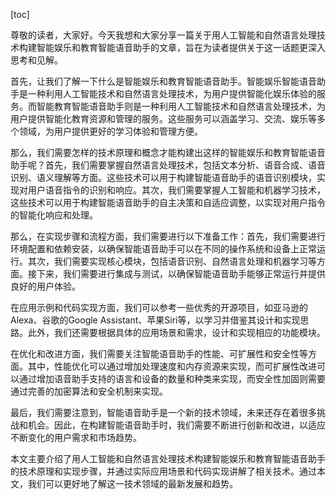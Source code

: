 
[toc]                    
                
                
尊敬的读者，大家好。今天我想和大家分享一篇关于用人工智能和自然语言处理技术构建智能娱乐和教育智能语音助手的文章，旨在为读者提供关于这一话题更深入思考和见解。

首先，让我们了解一下什么是智能娱乐和教育智能语音助手。智能娱乐智能语音助手是一种利用人工智能技术和自然语言处理技术，为用户提供智能化娱乐体验的服务。而智能教育智能语音助手则是一种利用人工智能技术和自然语言处理技术，为用户提供智能化教育资源和管理的服务。这些服务可以涵盖学习、交流、娱乐等多个领域，为用户提供更好的学习体验和管理方便。

那么，我们需要怎样的技术原理和概念才能构建出这样的智能娱乐和教育智能语音助手呢？首先，我们需要掌握自然语言处理技术，包括文本分析、语音合成、语音识别、语义理解等方面。这些技术可以用于构建智能语音助手的语音识别模块，实现对用户语音指令的识别和响应。其次，我们需要掌握人工智能和机器学习技术，这些技术可以用于构建智能语音助手的自主决策和自适应调整，以实现对用户指令的智能化响应和处理。

那么，在实现步骤和流程方面，我们需要进行以下准备工作：首先，我们需要进行环境配置和依赖安装，以确保智能语音助手可以在不同的操作系统和设备上正常运行。其次，我们需要实现核心模块，包括语音识别、自然语言处理和机器学习等方面。接下来，我们需要进行集成与测试，以确保智能语音助手能够正常运行并提供良好的用户体验。

在应用示例和代码实现方面，我们可以参考一些优秀的开源项目，如亚马逊的Alexa、谷歌的Google Assistant、苹果Siri等，以学习并借鉴其设计和实现思路。此外，我们还需要根据具体的应用场景和需求，设计和实现相应的功能模块。

在优化和改进方面，我们需要关注智能语音助手的性能、可扩展性和安全性等方面。其中，性能优化可以通过增加处理速度和内存资源来实现，而可扩展性改进可以通过增加语音助手支持的语言和设备的数量和种类来实现，而安全性加固则需要通过完善的加密算法和安全机制来实现。

最后，我们需要注意到，智能语音助手是一个新的技术领域，未来还存在着很多挑战和机会。因此，在构建智能语音助手时，我们需要不断进行创新和改进，以适应不断变化的用户需求和市场趋势。

本文主要介绍了用人工智能和自然语言处理技术构建智能娱乐和教育智能语音助手的技术原理和实现步骤，并通过实际应用场景和代码实现讲解了相关技术。通过本文，我们可以更好地了解这一技术领域的最新发展和趋势。

